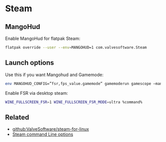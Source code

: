 # Steam

## MangoHud

Enable MangoHud for flatpak Steam:

```sh
flatpak override --user --env=MANGOHUD=1 com.valvesoftware.Steam
```

## Launch options

Use this if you want Mangohud and Gamemode:

```sh
env MANGOHUD_CONFIG=”fsr,fps_value.gamemode” gamemoderun gamescope –mangoapp -w 640 -h 380 -W 1920 -H 1080 -F fsr -f – %command%
```

Enable FSR via desktop steam:

```sh
WINE_FULLSCREEN_FSR=1 WINE_FULLSCREEN_FSR_MODE=ultra %command%
```

## Related

- [github:ValveSoftware/steam-for-linux](https://github.com/ValveSoftware/steam-for-linux)
- [Steam command Line options](https://gist.github.com/davispuh/6600880)
